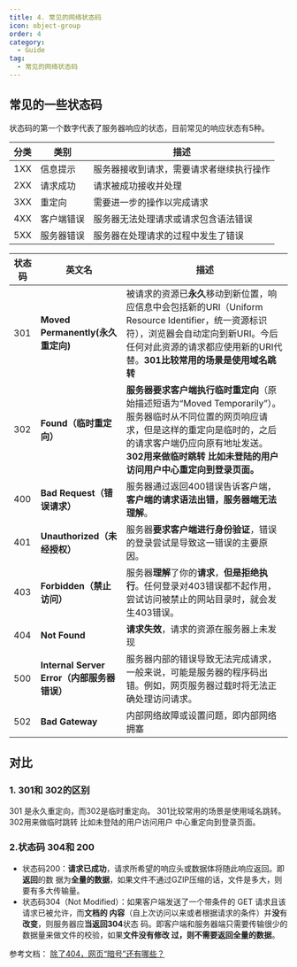 ```yaml
---
title: 4. 常见的网络状态码
icon: object-group
order: 4
category:
  - Guide
tag:
  - 常见的网络状态码
---
```



## 常见的一些状态码

状态码的第一个数字代表了服务器响应的状态，目前常见的响应状态有5种。

<!-- ![image.png](https://p3-juejin.byteimg.com/tos-cn-i-k3u1fbpfcp/e77668cf187044b3b148b7816c0c9ac1~tplv-k3u1fbpfcp-watermark.image?) -->

|分类|类别|描述|
| --- | --- | --- |
|1XX|信息提示|服务器接收到请求，需要请求者继续执行操作|
|2XX|请求成功|请求被成功接收并处理|
|3XX|重定向|需要进一步的操作以完成请求|
|4XX|客户端错误|服务器无法处理请求或请求包含语法错误|
|5XX|服务器错误|服务器在处理请求的过程中发生了错误|



| 状态码 | 英文名 | 描述 |
| --- | --- | --- |
| 301 | **Moved Permanently(永久重定向)** | 被请求的资源已**永久**移动到新位置，响应信息中会包括新的URI（Uniform Resource Identifier，统一资源标识符），浏览器会自动定向到新URI。今后任何对此资源的请求都应使用新的URI代替。**301比较常用的场景是使用域名跳转** |
| 302 | **Found（临时重定向）** | **服务器要求客户端执行临时重定向**（原始描述短语为“Moved Temporarily”）。服务器临时从不同位置的网页响应请求，但是这样的重定向是临时的，之后的请求客户端仍应向原有地址发送。**302用来做临时跳转 比如未登陆的用户访问用户中心重定向到登录页面。**|
| 400 | **Bad Request（错误请求）** | 服务器通过返回400错误告诉客户端，**客户端的请求语法出错，服务器端无法理解**。 |
| 401 | **Unauthorized（未经授权）** | 服务器**要求客户端进行身份验证**，错误的登录尝试是导致这一错误的主要原因。 |
| 403 | **Forbidden（禁止访问）** | 服务器**理解**了你的**请求**，**但是拒绝执行**。任何登录对403错误都不起作用，尝试访问被禁止的网站目录时，就会发生403错误。 |
| 404 | **Not Found** | **请求失效**，请求的资源在服务器上未发现 |
| 500 | **Internal Server Error（内部服务器错误）** | 服务器内部的错误导致无法完成请求，一般来说，可能是服务器的程序码出错。例如，网页服务器过载时将无法正确处理访问请求。 |
| 502 | **Bad Gateway** | 内部网络故障或设置问题，即内部网络拥塞 |

## 对比
### 1. 301和 302的区别
301 是永久重定向，而302是临时重定向。
301比较常用的场景是使用域名跳转。 302用来做临时跳转 比如未登陆的用户访问用户
中心重定向到登录页面。

### 2.状态码 304和 200
- 状态码200：**请求已成功**，请求所希望的响应头或数据体将随此响应返回。即**返回**的数
据为**全量的数据**，如果文件不通过GZIP压缩的话，文件是多大，则要有多大传输量。
- 状态码304（Not Modified）：如果客户端发送了一个带条件的 GET 请求且该请求已被允许，而**文档的
内容**（自上次访问以来或者根据请求的条件）并**没**有**改变**，则服务器应**当返回304**状态
码。即客户端和服务器端只需要传输很少的数据量来做文件的校验，如果**文件没有修改
过，则不需要返回全量的数据**。



参考文档： [除了404，网页“暗号”还有哪些？](https://mp.weixin.qq.com/s/VpEeMQJIqleMBN34wYEDxQ)

